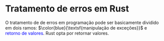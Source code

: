 # Tratamento de erros em Rust

O tratamento de de erros em programação pode ser basicamente dividido em dois ramos:
$\color{blue}{\textsf{manipulação de exceções}}$ e <font color="#0000ff">retorno de valores</font>. Rust opta por retornar valores. 
